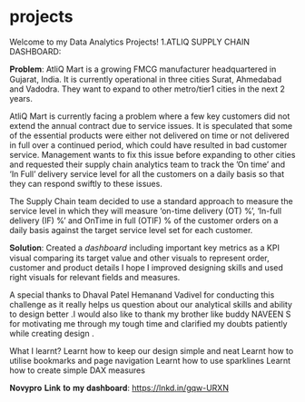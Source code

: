 # projects
Welcome to my Data Analytics Projects!
1.ATLIQ SUPPLY CHAIN DASHBOARD:

𝐏𝐫𝐨𝐛𝐥𝐞𝐦:
AtliQ Mart is a growing FMCG manufacturer headquartered in Gujarat, India. It is currently operational in three cities Surat, Ahmedabad and Vadodra. They want to expand to other metro/tier1 cities in the next 2 years.

AtliQ Mart is currently facing a problem where a few key customers did not extend the annual contract due to service issues. It is speculated that some of the essential products were either not delivered on time or not delivered in full over a continued period, which could have resulted in bad customer service. Management wants to fix this issue before expanding to other cities and requested their supply chain analytics team to track the ’On time’ and ‘In Full’ delivery service level for all the customers on a daily basis so that they can respond swiftly to these issues.

The Supply Chain team decided to use a standard approach to measure the service level in which they will measure ‘on-time delivery (OT) %’, ‘In-full delivery (IF) %’ and OnTime in full (OTIF) % of the customer orders on a daily basis against the target service level set for each customer.

𝐒𝐨𝐥𝐮𝐭𝐢𝐨𝐧: Created a 𝘥𝘢𝘴𝘩𝘣𝘰𝘢𝘳𝘥 including important key metrics as a KPI visual comparing its target value and other visuals to represent order, customer and product details
I hope I improved designing skills and used right visuals for relevant fields and measures.

A special thanks to Dhaval Patel Hemanand Vadivel for conducting this challenge as it really helps us question about our analytical skills and ability to design better .I would also like to thank my brother like buddy NAVEEN S for motivating me through my tough time and clarified my doubts patiently while creating design .

What I learnt?
Learnt how to keep our design simple and neat
Learnt how to utilise bookmarks and page navigation
Learnt how to use sparklines
Learnt how to create simple DAX measures

𝐍𝐨𝐯𝐲𝐩𝐫𝐨 𝐋𝐢𝐧𝐤 𝐭𝐨 𝐦𝐲 𝐝𝐚𝐬𝐡𝐛𝐨𝐚𝐫𝐝: https://lnkd.in/gqw-URXN

